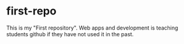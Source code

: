 # first-repo
This is my "First repository". Web apps and development is teaching students github if they have not used it in the past. 
